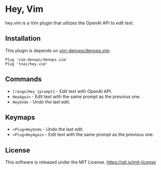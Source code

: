 # Hey, Vim

hey.vim is a Vim plugin that utilizes the OpenAI API to edit text.

## Installation

This plugin is depends on [vim-denops/denops.vim](https://github.com/vim-denops/denops.vim).

```vim
Plug 'vim-denops/denops.vim'
Plug 'tnai/hey.vim'
```

## Commands

- `[range]Hey {prompt}` - Edit text with OpenAI API.
- `HeyAgain` - Edit text with the same prompt as the previous one.
- `HeyUndo` - Undo the last edit.

## Keymaps

- `<Plug>HeyUndo` - Undo the last edit.
- `<Plug>HeyAgain` - Edit text with the same prompt as the previous one.

## License

This software is released under the MIT License. https://git.io/mit-license
